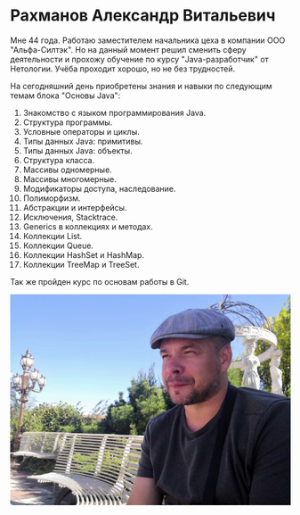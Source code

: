 # Рахманов Александр Витальевич

Мне 44 года. Работаю заместителем начальника цеха в компании ООО "Альфа-Силтэк". Но на данный момент решил сменить сферу деятельности и прохожу обучение по курсу "Java-разработчик" от Нетологии. Учёба проходит хорошо, но не без трудностей.

На сегодняшний день приобретены знания и навыки по следующим темам блока "Основы Java":
1. Знакомство с языком программирования Java.
2. Структура программы.
3. Условные операторы и циклы.
4. Типы данных Java: примитивы.
5. Типы данных Java: объекты.
6. Структура класса.
7. Массивы одномерные.
8. Массивы многомерные.
9. Модификаторы доступа, наследование.
10. Полиморфизм.
11. Абстракции и интерфейсы.
12. Исключения, Stacktrace.
13. Generics в коллекциях и методах.
14. Коллекции List.
15. Коллекции Queue.
16. Коллекции HashSet и HashMap.
17. Коллекции TreeMap и TreeSet.

Так же пройден курс по основам работы в Git.

![IMG0003](img/IMG0003.jpg)